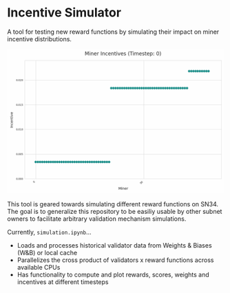 # Incentive Simulator

A tool for testing new reward functions by simulating their impact on miner incentive distributions.

![Miner Incentives Animation](static/miner_incentives.gif)

This tool is geared towards simulating different reward functions on SN34. The goal is to generalize this repository to be easiliy usable by other subnet owners to facilitate arbitrary validation mechanism simulations. 

Currently, `simulation.ipynb`...
- Loads and processes historical validator data from Weights & Biases (W&B) or local cache
- Parallelizes the cross product of validators x reward functions across available CPUs
- Has functionality to compute and plot rewards, scores, weights and incentives at different timesteps
